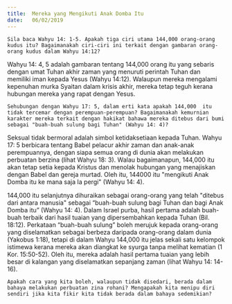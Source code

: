 ```yaml
---
title:  Mereka yang Mengikuti Anak Domba Itu
date:   06/02/2019
---
```


`Sila baca Wahyu 14: 1-5. Apakah tiga ciri utama 144,000 orang-orang kudus itu? Bagaimanakah ciri-ciri ini terkait dengan gambaran orang-orang kudus dalam Wahyu 14:12?`

Wahyu 14: 4, 5 adalah   gambaran tentang 144,000 orang itu   yang sebaris dengan umat Tuhan akhir zaman yang menuruti perintah Tuhan dan memiliki iman kepada Yesus (Wahyu 14:12). Walaupun mereka mengalami kepenuhan murka Syaitan dalam krisis akhir, mereka tetap teguh kerana hubungan mereka yang rapat dengan Yesus.

`Sehubungan dengan Wahyu 17: 5, dalam erti kata apakah 144,000  itu tidak tercemar dengan perempuan-perempuan? Bagaimanakah kemurnian karakter mereka terkait dengan hakikat bahawa mereka ditebus dari bumi  sebagai "buah-buah sulung bagi Tuhan" (Wahyu 14: 4)?`

Seksual tidak bermoral adalah simbol ketidaksetiaan kepada Tuhan. Wahyu 17: 5 berbicara  tentang Babel pelacur akhir zaman dan anak-anak perempuannya, dengan siapa semua orang di dunia akan melakukan perbuatan berzina (lihat Wahyu 18: 3). Walau bagaimanapun, 144,000    itu akan tetap setia kepada Kristus dan menolak hubungan yang menajiskan dengan Babel dan gereja murtad. Oleh itu, 144000   itu  "mengikuti Anak Domba itu ke mana saja Ia pergi" (Wahyu 14: 4).

144,000 itu selanjutnya dihuraikan sebagai orang-orang yang telah "ditebus dari antara manusia" sebagai “buah-buah sulung bagi Tuhan dan bagi Anak Domba itu” (Wahyu 14: 4). Dalam Israel purba, hasil pertama adalah buah-buah terbaik dari hasil tuaian yang dipersembahkan kepada Tuhan (Bil. 18:12). Perkataan “buah-buah sulung” boleh merujuk kepada orang-orang yang diselamatkan sebagai berbeza daripada orang-orang dalam dunia (Yakobus 1:18), tetapi di dalam Wahyu 144,000  itu jelas sekali satu kelompok istimewa kerana mereka akan diangkat ke syurga tanpa melihat kematian (1 Kor. 15:50-52).   Oleh itu, mereka adalah hasil pertama tuaian yang lebih besar di kalangan yang diselamatkan sepanjang zaman (lihat Wahyu 14: 14-16).

`Apakah cara yang kita boleh, walaupun tidak disedari, berada dalam bahaya melakukan perbuatan zina rohani? Mengapakah kita menipu diri sendiri jika kita fikir kita tidak berada dalam bahaya sedemikian?`
